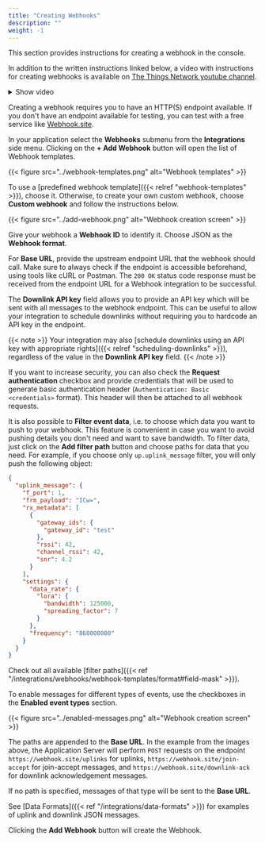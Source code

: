 ```yaml
---
title: "Creating Webhooks"
description: ""
weight: -1
---
```


This section provides instructions for creating a webhook in the console.

<!--more-->

In addition to the written instructions linked below, a video with instructions for creating webhooks is available on [The Things Network youtube channel](https://youtu.be/trNIzIf3TZo).

<details><summary>Show video</summary>
{{< youtube "trNIzIf3TZo" >}}
</details>

Creating a webhook requires you to have an HTTP(S) endpoint available. If you don't have an endpoint available for testing, you can test with a free service like [Webhook.site](https://webhook.site).

In your application select the **Webhooks** submenu from the **Integrations** side menu. Clicking on the **+ Add Webhook** button will open the list of Webhook templates.

{{< figure src="../webhook-templates.png" alt="Webhook templates" >}}

To use a [predefined webhook template]({{< relref "webhook-templates" >}}), choose it. Otherwise, to create your own custom webhook, choose **Custom webhook** and follow the instructions below.

{{< figure src="../add-webhook.png" alt="Webhook creation screen" >}}

Give your webhook a **Webhook ID** to identify it. Choose JSON as the **Webhook format**.

For **Base URL**, provide the upstream endpoint URL that the webhook should call. Make sure to always check if the endpoint is accessible beforehand, using tools like cURL or Postman. The `200 OK` status code response must be received from the endpoint URL for a Webhook integration to be successful.

The **Downlink API key** field allows you to provide an API key which will be sent with all messages to the webhook endpoint. This can be useful to allow your integration to schedule downlinks without requiring you to hardcode an API key in the endpoint.

{{< note >}}
Your integration may also [schedule downlinks using an API key with appropriate rights]({{< relref "scheduling-downlinks" >}}), regardless of the value in the **Downlink API key** field.
{{< /note >}}

If you want to increase security, you can also check the **Request authentication** checkbox and provide credentials that will be used to generate basic authentication header (`Authentication: Basic <credentials>` format). This header will then be attached to all webhook requests.

It is also possible to **Filter event data**, i.e. to choose which data you want to push to your webhook. This feature is convenient in case you want to avoid pushing details you don't need and want to save bandwidth. To filter data, just click on the **Add filter path** button and choose paths for data that you need. For example, if you choose only `up.uplink_message` filter, you will only push the following object:

```json
{
  "uplink_message": {
    "f_port": 1,
    "frm_payload": "ICw=",
    "rx_metadata": [
      {
        "gateway_ids": {
          "gateway_id": "test"
        },
        "rssi": 42,
        "channel_rssi": 42,
        "snr": 4.2
      }
    ],
    "settings": {
      "data_rate": {
        "lora": {
          "bandwidth": 125000,
          "spreading_factor": 7
        }
      },
      "frequency": "868000000"
    }
  }
}
```

Check out all available [filter paths]({{< ref "/integrations/webhooks/webhook-templates/format#field-mask" >}}).

To enable messages for different types of events, use the checkboxes in the **Enabled event types** section.

{{< figure src="../enabled-messages.png" alt="Webhook creation screen" >}}

The paths are appended to the **Base URL**. In the example from the images above, the Application Server will perform `POST` requests on the endpoint `https://webhook.site/uplinks` for uplinks, `https://webhook.site/join-accept` for join-accept messages, and `https://webhook.site/downlink-ack` for downlink acknowledgement messages.

If no path is specified, messages of that type will be sent to the **Base URL**.

See [Data Formats]({{< ref "/integrations/data-formats" >}}) for examples of uplink and downlink JSON messages.

Clicking the **Add Webhook** button will create the Webhook.
